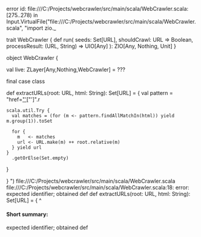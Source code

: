 error id: file:///C:/Projects/webcrawler/src/main/scala/WebCrawler.scala:[275..278) in Input.VirtualFile("file:///C:/Projects/webcrawler/src/main/scala/WebCrawler.scala", "import zio._

trait WebCrawler {
  def run(
    seeds: Set[URL],
    shouldCrawl: URL => Boolean,
    processResult: (URL, String) => UIO[Any]
  ): ZIO[Any, Nothing, Unit]
}

object WebCrawler {

  val live: ZLayer[Any,Nothing,WebCrawler] = 
    ???
  
  final case class

  def extractURLs(root: URL, html: String): Set[URL] = {
    val pattern = "href=[\"\']([^\"\']+)[\"\']".r

    scala.util.Try {
      val matches = (for (m <- pattern.findAllMatchIn(html)) yield m.group(1)).toSet

      for {
        m   <- matches
        url <- URL.make(m) ++ root.relative(m)
      } yield url
    }
      .getOrElse(Set.empty)
  }

}
")
file:///C:/Projects/webcrawler/src/main/scala/WebCrawler.scala
file:///C:/Projects/webcrawler/src/main/scala/WebCrawler.scala:18: error: expected identifier; obtained def
  def extractURLs(root: URL, html: String): Set[URL] = {
  ^
#### Short summary: 

expected identifier; obtained def
